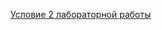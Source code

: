 [Условие 2 лабораторной работы](https://docs.google.com/document/d/1FpzHZhn7cUUuXcdyd36D_acP7yn9tj7S_rMtEX-NKWA/edit#heading=h.c0584tl6sw6k)
